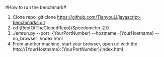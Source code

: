 #How to run the benchmark#

1. Clone repo:  git clone https://github.com/TianyouLi/javascript-benchmarks.git
2. cd {RootOfTheClonedRepo}/Speedometer-2.0
3. ./emrun.py --port={YourPortNumber} --hostname={YourHostname} --no_browser ./index.html
4. From another machine, start your browser, open url with the http://{YourHostname}:{YourPortNumber}/index.html 

